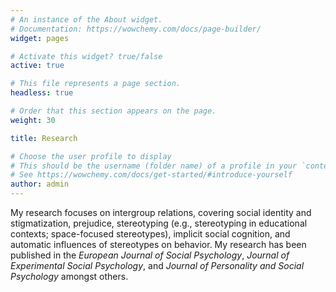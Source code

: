 ```yaml
---
# An instance of the About widget.
# Documentation: https://wowchemy.com/docs/page-builder/
widget: pages

# Activate this widget? true/false
active: true

# This file represents a page section.
headless: true

# Order that this section appears on the page.
weight: 30

title: Research

# Choose the user profile to display
# This should be the username (folder name) of a profile in your `content/authors/` folder.
# See https://wowchemy.com/docs/get-started/#introduce-yourself
author: admin
---
```


My research focuses on intergroup relations, covering social identity and stigmatization, prejudice, stereotyping (e.g., stereotyping in educational contexts; space-focused stereotypes), implicit social cognition, and automatic influences of stereotypes on behavior. My research has been published in the _European Journal of Social Psychology_, _Journal of Experimental Social Psychology_, and _Journal of Personality and Social Psychology_ amongst others.
